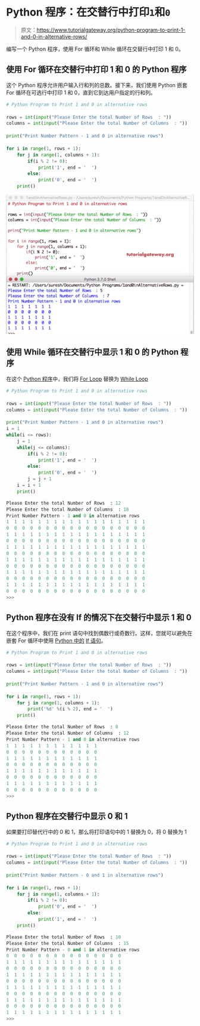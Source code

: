 # Python 程序：在交替行中打印`1`和`0`

> 原文：<https://www.tutorialgateway.org/python-program-to-print-1-and-0-in-alternative-rows/>

编写一个 Python 程序，使用 For 循环和 While 循环在交替行中打印 1 和 0。

## 使用 For 循环在交替行中打印 1 和 0 的 Python 程序

这个 Python 程序允许用户输入行和列的总数。接下来，我们使用 Python 嵌套 For 循环在可选行中打印 1 和 0，直到它到达用户指定的行和列。

```py
# Python Program to Print 1 and 0 in alternative rows

rows = int(input("Please Enter the total Number of Rows  : "))
columns = int(input("Please Enter the total Number of Columns  : "))

print("Print Number Pattern - 1 and 0 in alternative rows") 

for i in range(1, rows + 1):
    for j in range(1, columns + 1):
        if(i % 2 != 0):          
            print('1', end = '  ')
        else:
            print('0', end = '  ')
    print()
```

![Python Program to Print 1 and 0 in alternative rows 1](img/21777bb54bddc51dc3a85bbb6f4aa8ce.png)

## 使用 While 循环在交替行中显示 1 和 0 的 Python 程序

在这个 [Python 程序](https://www.tutorialgateway.org/python-programming-examples/)中，我们将 [For Loop](https://www.tutorialgateway.org/python-for-loop/) 替换为 [While Loop](https://www.tutorialgateway.org/python-while-loop/)

```py
# Python Program to Print 1 and 0 in alternative rows

rows = int(input("Please Enter the total Number of Rows  : "))
columns = int(input("Please Enter the total Number of Columns  : "))

print("Print Number Pattern - 1 and 0 in alternative rows") 
i = 1
while(i <= rows):
    j = 1
    while(j <= columns):
        if(i % 2 != 0):          
            print('1', end = '  ')
        else:
            print('0', end = '  ')
        j = j + 1
    i = i + 1
    print()
```

```py
Please Enter the total Number of Rows  : 12
Please Enter the total Number of Columns  : 18
Print Number Pattern - 1 and 0 in alternative rows
1  1  1  1  1  1  1  1  1  1  1  1  1  1  1  1  1  1  
0  0  0  0  0  0  0  0  0  0  0  0  0  0  0  0  0  0  
1  1  1  1  1  1  1  1  1  1  1  1  1  1  1  1  1  1  
0  0  0  0  0  0  0  0  0  0  0  0  0  0  0  0  0  0  
1  1  1  1  1  1  1  1  1  1  1  1  1  1  1  1  1  1  
0  0  0  0  0  0  0  0  0  0  0  0  0  0  0  0  0  0  
1  1  1  1  1  1  1  1  1  1  1  1  1  1  1  1  1  1  
0  0  0  0  0  0  0  0  0  0  0  0  0  0  0  0  0  0  
1  1  1  1  1  1  1  1  1  1  1  1  1  1  1  1  1  1  
0  0  0  0  0  0  0  0  0  0  0  0  0  0  0  0  0  0  
1  1  1  1  1  1  1  1  1  1  1  1  1  1  1  1  1  1  
0  0  0  0  0  0  0  0  0  0  0  0  0  0  0  0  0  0  
>>> 
```

## Python 程序在没有 If 的情况下在交替行中显示 1 和 0

在这个程序中，我们在 print 语句中找到偶数行或奇数行。这样，您就可以避免在嵌套 For 循环中使用 [Python 中的](https://www.tutorialgateway.org/python-tutorial/) [If 语句](https://www.tutorialgateway.org/python-if-statement/)。

```py
# Python Program to Print 1 and 0 in alternative rows

rows = int(input("Please Enter the total Number of Rows  : "))
columns = int(input("Please Enter the total Number of Columns  : "))

print("Print Number Pattern - 1 and 0 in alternative rows") 

for i in range(1, rows + 1):
    for j in range(1, columns + 1):
        print('%d' %(i % 2), end = '  ')
    print()
```

```py
Please Enter the total Number of Rows  : 8
Please Enter the total Number of Columns  : 12
Print Number Pattern - 1 and 0 in alternative rows
1  1  1  1  1  1  1  1  1  1  1  1  
0  0  0  0  0  0  0  0  0  0  0  0  
1  1  1  1  1  1  1  1  1  1  1  1  
0  0  0  0  0  0  0  0  0  0  0  0  
1  1  1  1  1  1  1  1  1  1  1  1  
0  0  0  0  0  0  0  0  0  0  0  0  
1  1  1  1  1  1  1  1  1  1  1  1  
0  0  0  0  0  0  0  0  0  0  0  0  
>>> 
```

## Python 程序在交替行中显示 0 和 1

如果要打印替代行中的 0 和 1，那么将打印语句中的 1 替换为 0，将 0 替换为 1

```py
# Python Program to Print 1 and 0 in alternative rows

rows = int(input("Please Enter the total Number of Rows  : "))
columns = int(input("Please Enter the total Number of Columns  : "))

print("Print Number Pattern - 0 and 1 in alternative rows") 

for i in range(1, rows + 1):
    for j in range(1, columns + 1):
        if(i % 2 != 0):          
            print('0', end = '  ')
        else:
            print('1', end = '  ')
    print()
```

```py
Please Enter the total Number of Rows  : 10
Please Enter the total Number of Columns  : 15
Print Number Pattern - 0 and 1 in alternative rows
0  0  0  0  0  0  0  0  0  0  0  0  0  0  0  
1  1  1  1  1  1  1  1  1  1  1  1  1  1  1  
0  0  0  0  0  0  0  0  0  0  0  0  0  0  0  
1  1  1  1  1  1  1  1  1  1  1  1  1  1  1  
0  0  0  0  0  0  0  0  0  0  0  0  0  0  0  
1  1  1  1  1  1  1  1  1  1  1  1  1  1  1  
0  0  0  0  0  0  0  0  0  0  0  0  0  0  0  
1  1  1  1  1  1  1  1  1  1  1  1  1  1  1  
0  0  0  0  0  0  0  0  0  0  0  0  0  0  0  
1  1  1  1  1  1  1  1  1  1  1  1  1  1  1  
>>> 
```